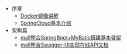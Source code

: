 * 序章
    * [Docker镜像讲解](foreword/Docker镜像讲解.md)
    * [SpringCloud基本介绍](foreword/SpringCloud基本介绍.md)
* 架构篇
    * [mall整合SpringBoot+MyBatis搭建基本骨架](architect/mall_arch_01.md)
    * [mall整合Swagger-UI实现在线API文档](architect/mall_arch_02.md)
